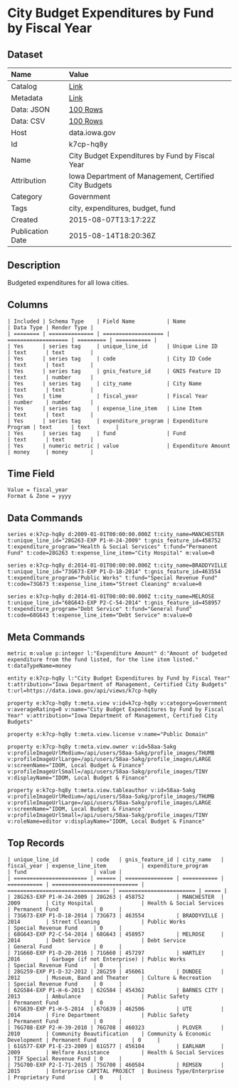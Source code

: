 # City Budget Expenditures by Fund by Fiscal Year

## Dataset

| Name | Value |
| :--- | :---- |
| Catalog | [Link](https://catalog.data.gov/dataset/city-budget-expenditures-by-fund-by-fiscal-year) |
| Metadata | [Link](https://data.iowa.gov/api/views/k7cp-hq8y) |
| Data: JSON | [100 Rows](https://data.iowa.gov/api/views/k7cp-hq8y/rows.json?max_rows=100) |
| Data: CSV | [100 Rows](https://data.iowa.gov/api/views/k7cp-hq8y/rows.csv?max_rows=100) |
| Host | data.iowa.gov |
| Id | k7cp-hq8y |
| Name | City Budget Expenditures by Fund by Fiscal Year |
| Attribution | Iowa Department of Management, Certified City Budgets |
| Category | Government |
| Tags | city, expenditures, budget, fund |
| Created | 2015-08-07T13:17:22Z |
| Publication Date | 2015-08-14T18:20:36Z |

## Description

Budgeted expenditures for all Iowa cities.

## Columns

```ls
| Included | Schema Type    | Field Name          | Name                | Data Type | Render Type |
| ======== | ============== | =================== | =================== | ========= | =========== |
| Yes      | series tag     | unique_line_id      | Unique Line ID      | text      | text        |
| Yes      | series tag     | code                | City ID Code        | text      | text        |
| Yes      | series tag     | gnis_feature_id     | GNIS Feature ID     | text      | number      |
| Yes      | series tag     | city_name           | City Name           | text      | text        |
| Yes      | time           | fiscal_year         | Fiscal Year         | number    | number      |
| Yes      | series tag     | expense_line_item   | Line Item           | text      | text        |
| Yes      | series tag     | expenditure_program | Expenditure Program | text      | text        |
| Yes      | series tag     | fund                | Fund                | text      | text        |
| Yes      | numeric metric | value               | Expenditure Amount  | money     | money       |
```

## Time Field

```ls
Value = fiscal_year
Format & Zone = yyyy
```

## Data Commands

```ls
series e:k7cp-hq8y d:2009-01-01T00:00:00.000Z t:city_name=MANCHESTER t:unique_line_id="28G263-EXP P1-H-24-2009" t:gnis_feature_id=458752 t:expenditure_program="Health & Social Services" t:fund="Permanent Fund" t:code=28G263 t:expense_line_item="City Hospital" m:value=0

series e:k7cp-hq8y d:2014-01-01T00:00:00.000Z t:city_name=BRADDYVILLE t:unique_line_id="73G673-EXP P1-D-18-2014" t:gnis_feature_id=463554 t:expenditure_program="Public Works" t:fund="Special Revenue Fund" t:code=73G673 t:expense_line_item="Street Cleaning" m:value=0

series e:k7cp-hq8y d:2014-01-01T00:00:00.000Z t:city_name=MELROSE t:unique_line_id="68G643-EXP P2-C-54-2014" t:gnis_feature_id=458957 t:expenditure_program="Debt Service" t:fund="General Fund" t:code=68G643 t:expense_line_item="Debt Service" m:value=0
```

## Meta Commands

```ls
metric m:value p:integer l:"Expenditure Amount" d:"Amount of budgeted expenditure from the fund listed, for the line item listed." t:dataTypeName=money

entity e:k7cp-hq8y l:"City Budget Expenditures by Fund by Fiscal Year" t:attribution="Iowa Department of Management, Certified City Budgets" t:url=https://data.iowa.gov/api/views/k7cp-hq8y

property e:k7cp-hq8y t:meta.view v:id=k7cp-hq8y v:category=Government v:averageRating=0 v:name="City Budget Expenditures by Fund by Fiscal Year" v:attribution="Iowa Department of Management, Certified City Budgets"

property e:k7cp-hq8y t:meta.view.license v:name="Public Domain"

property e:k7cp-hq8y t:meta.view.owner v:id=58aa-5akg v:profileImageUrlMedium=/api/users/58aa-5akg/profile_images/THUMB v:profileImageUrlLarge=/api/users/58aa-5akg/profile_images/LARGE v:screenName="IDOM, Local Budget & Finance" v:profileImageUrlSmall=/api/users/58aa-5akg/profile_images/TINY v:displayName="IDOM, Local Budget & Finance"

property e:k7cp-hq8y t:meta.view.tableauthor v:id=58aa-5akg v:profileImageUrlMedium=/api/users/58aa-5akg/profile_images/THUMB v:profileImageUrlLarge=/api/users/58aa-5akg/profile_images/LARGE v:screenName="IDOM, Local Budget & Finance" v:profileImageUrlSmall=/api/users/58aa-5akg/profile_images/TINY v:roleName=editor v:displayName="IDOM, Local Budget & Finance"
```

## Top Records

```ls
| unique_line_id          | code   | gnis_feature_id | city_name   | fiscal_year | expense_line_item           | expenditure_program              | fund                     | value | 
| ======================= | ====== | =============== | =========== | =========== | =========================== | ================================ | ======================== | ===== | 
| 28G263-EXP P1-H-24-2009 | 28G263 | 458752          | MANCHESTER  | 2009        | City Hospital               | Health & Social Services         | Permanent Fund           | 0     | 
| 73G673-EXP P1-D-18-2014 | 73G673 | 463554          | BRADDYVILLE | 2014        | Street Cleaning             | Public Works                     | Special Revenue Fund     | 0     | 
| 68G643-EXP P2-C-54-2014 | 68G643 | 458957          | MELROSE     | 2014        | Debt Service                | Debt Service                     | General Fund             | 0     | 
| 71G660-EXP P1-D-20-2016 | 71G660 | 457297          | HARTLEY     | 2016        | Garbage (if not Enterprise) | Public Works                     | Special Revenue Fund     | 0     | 
| 28G259-EXP P1-D-32-2012 | 28G259 | 456061          | DUNDEE      | 2012        | Museum, Band and Theater    | Culture & Recreation             | Special Revenue Fund     | 0     | 
| 62G584-EXP P1-H-6-2013  | 62G584 | 454362          | BARNES CITY | 2013        | Ambulance                   | Public Safety                    | Permanent Fund           | 0     | 
| 67G639-EXP P1-H-5-2014  | 67G639 | 462506          | UTE         | 2014        | Fire Department             | Public Safety                    | Permanent Fund           | 0     | 
| 76G708-EXP P2-H-39-2010 | 76G708 | 460323          | PLOVER      | 2010        | Community Beautification    | Community & Economic Development | Permanent Fund           | 0     | 
| 61G577-EXP P1-E-23-2009 | 61G577 | 456104          | EARLHAM     | 2009        | Welfare Assistance          | Health & Social Services         | TIF Special Revenue Fund | 0     | 
| 75G700-EXP P2-I-71-2015 | 75G700 | 460584          | REMSEN      | 2015        | Enterprise CAPITAL PROJECT  | Business Type/Enterprise         | Proprietary Fund         | 0     | 
```